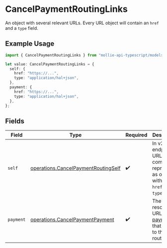 # CancelPaymentRoutingLinks

An object with several relevant URLs. Every URL object will contain an `href` and a `type` field.

## Example Usage

```typescript
import { CancelPaymentRoutingLinks } from "mollie-api-typescript/models/operations";

let value: CancelPaymentRoutingLinks = {
  self: {
    href: "https://...",
    type: "application/hal+json",
  },
  payment: {
    href: "https://...",
    type: "application/hal+json",
  },
};
```

## Fields

| Field                                                                                      | Type                                                                                       | Required                                                                                   | Description                                                                                |
| ------------------------------------------------------------------------------------------ | ------------------------------------------------------------------------------------------ | ------------------------------------------------------------------------------------------ | ------------------------------------------------------------------------------------------ |
| `self`                                                                                     | [operations.CancelPaymentRoutingSelf](../../models/operations/cancelpaymentroutingself.md) | :heavy_check_mark:                                                                         | In v2 endpoints, URLs are commonly represented as objects with an `href` and `type` field. |
| `payment`                                                                                  | [operations.CancelPaymentPayment](../../models/operations/cancelpaymentpayment.md)         | :heavy_check_mark:                                                                         | The API resource URL of the [payment](get-payment) that belong to this route.              |